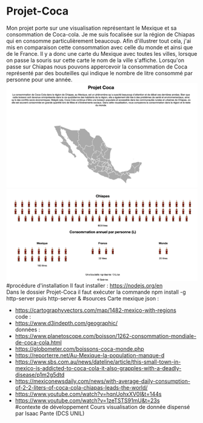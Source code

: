 # Projet-Coca
Mon projet porte sur une visualisation représentant le Mexique et sa consommation de Coca-cola. Je me suis focalisée sur la région de Chiapas qui en consomme particulièrement beaucoup. Afin d'illustrer tout cela, j'ai mis en comparaison cette consommation avec celle du monde et ainsi que de le France. Il y a donc une carte du Mexique avec toutes les villes, lorsque on passe la souris sur cette carte le nom de la ville s'affiche. Lorsqu'on passe sur Chiapas nous pouvons appercevoir la consommation de Coca représenté par des bouteilles qui indique le nombre de litre consommé par personne pour une année. 
![](https://github.com/Sabpaola/Projet-Coca/blob/main/images/capture%201%20.png)
![](https://github.com/Sabpaola/Projet-Coca/blob/main/images/capture%202%20.png)
#procédure d'installation 
Il faut installer : https://nodejs.org/en <br/>
Dans le dossier Projet-Coca il faut exécuter la commande npm install -g http-server puis http-server &
#sources 
Carte mexique json : 
- https://cartographyvectors.com/map/1482-mexico-with-regions <br/>
code : 
- https://www.d3indepth.com/geographic/ <br/>
données :
- https://www.planetoscope.com/boisson/1262-consommation-mondiale-de-coca-cola.html 
- https://globometer.com/boissons-coca-monde.php
- https://reporterre.net/Au-Mexique-la-population-manque-d
- https://www.sbs.com.au/news/dateline/article/this-small-town-in-mexico-is-addicted-to-coca-cola-it-also-grapples-with-a-deadly-disease/p1m2g5dtd
- https://mexiconewsdaily.com/news/with-average-daily-consumption-of-2-2-liters-of-coca-cola-chiapas-leads-the-world/
- https://www.youtube.com/watch?v=hqnUohxXV0I&t=144s
- https://www.youtube.com/watch?v=1zeTSTS91mU&t=23s <br/>
#contexte de développement 
Cours visualisation de donnée dispensé par Isaac Pante (DCS UNIL) 
